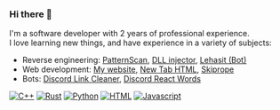 ### Hi there 👋
I'm a software developer with 2 years of professional experience.  
I love learning new things, and have experience in a variety of subjects:
* Reverse engineering: [PatternScan](https://github.com/kmgb/PatternScan), [DLL injector](https://github.com/kmgb/Interject), [Lehasit (Bot)](https://github.com/kmgb/Lehasit)
* Web development: [My website](https://kmgb.github.io), [New Tab HTML](https://github.com/kmgb/new-tab-html), [Skiprope](https://github.com/kmgb/skiprope)
* Bots: [Discord Link Cleaner](https://github.com/kmgb/discord-link-cleaner), [Discord React Words](https://github.com/kmgb/discord-react-words)
<!--* Games: Coming soon 🙂-->

<a href="https://github.com/kmgb?tab=repositories&language=c%2B%2B" target="_blank"><img alt="C++" src="https://img.shields.io/badge/C%2B%2B-044F88?style=flat-square&logo=c%2B%2B&logoColor=white"></a>
<a href="https://github.com/kmgb?tab=repositories&language=rust" target="_blank"><img alt="Rust" src="https://img.shields.io/badge/Rust-000000?style=flat-square&logo=rust&logoColor=white"></a>
<a href="https://github.com/kmgb?tab=repositories&language=python" target="_blank"><img alt="Python" src="https://img.shields.io/badge/Python-306998?style=flat-square&logo=python&logoColor=white"></a>
<a href="https://github.com/kmgb?tab=repositories&language=html" target="_blank"><img alt="HTML" src="https://img.shields.io/badge/HTML5-E34F26?style=flat-square&logo=html5&logoColor=white"></a>
<a href="https://github.com/kmgb?tab=repositories&language=javascript" target="_blank"><img alt="Javascript" src="https://img.shields.io/badge/JavaScript-323330?style=flat-square&logo=javascript&logoColor=F7DF1E"></a>
